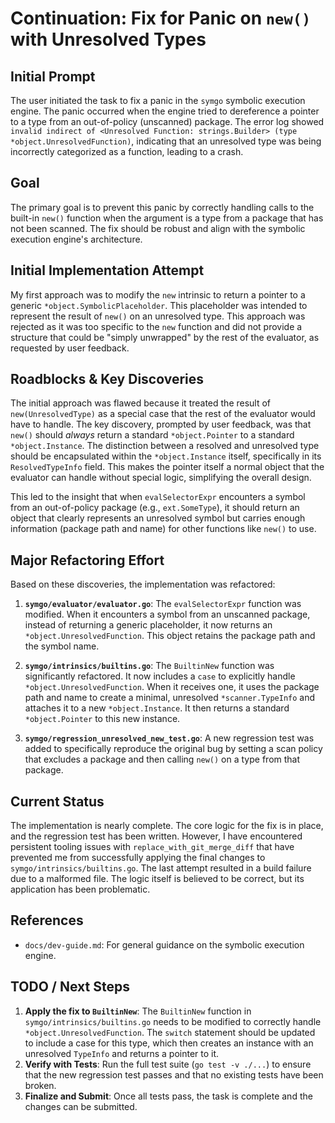 # Continuation: Fix for Panic on `new()` with Unresolved Types

## Initial Prompt

The user initiated the task to fix a panic in the `symgo` symbolic execution engine. The panic occurred when the engine tried to dereference a pointer to a type from an out-of-policy (unscanned) package. The error log showed `invalid indirect of <Unresolved Function: strings.Builder> (type *object.UnresolvedFunction)`, indicating that an unresolved type was being incorrectly categorized as a function, leading to a crash.

## Goal

The primary goal is to prevent this panic by correctly handling calls to the built-in `new()` function when the argument is a type from a package that has not been scanned. The fix should be robust and align with the symbolic execution engine's architecture.

## Initial Implementation Attempt

My first approach was to modify the `new` intrinsic to return a pointer to a generic `*object.SymbolicPlaceholder`. This placeholder was intended to represent the result of `new()` on an unresolved type. This approach was rejected as it was too specific to the `new` function and did not provide a structure that could be "simply unwrapped" by the rest of the evaluator, as requested by user feedback.

## Roadblocks & Key Discoveries

The initial approach was flawed because it treated the result of `new(UnresolvedType)` as a special case that the rest of the evaluator would have to handle. The key discovery, prompted by user feedback, was that `new()` should *always* return a standard `*object.Pointer` to a standard `*object.Instance`. The distinction between a resolved and unresolved type should be encapsulated within the `*object.Instance` itself, specifically in its `ResolvedTypeInfo` field. This makes the pointer itself a normal object that the evaluator can handle without special logic, simplifying the overall design.

This led to the insight that when `evalSelectorExpr` encounters a symbol from an out-of-policy package (e.g., `ext.SomeType`), it should return an object that clearly represents an unresolved symbol but carries enough information (package path and name) for other functions like `new()` to use.

## Major Refactoring Effort

Based on these discoveries, the implementation was refactored:

1.  **`symgo/evaluator/evaluator.go`**: The `evalSelectorExpr` function was modified. When it encounters a symbol from an unscanned package, instead of returning a generic placeholder, it now returns an `*object.UnresolvedFunction`. This object retains the package path and the symbol name.

2.  **`symgo/intrinsics/builtins.go`**: The `BuiltinNew` function was significantly refactored. It now includes a `case` to explicitly handle `*object.UnresolvedFunction`. When it receives one, it uses the package path and name to create a minimal, unresolved `*scanner.TypeInfo` and attaches it to a new `*object.Instance`. It then returns a standard `*object.Pointer` to this new instance.

3.  **`symgo/regression_unresolved_new_test.go`**: A new regression test was added to specifically reproduce the original bug by setting a scan policy that excludes a package and then calling `new()` on a type from that package.

## Current Status

The implementation is nearly complete. The core logic for the fix is in place, and the regression test has been written. However, I have encountered persistent tooling issues with `replace_with_git_merge_diff` that have prevented me from successfully applying the final changes to `symgo/intrinsics/builtins.go`. The last attempt resulted in a build failure due to a malformed file. The logic itself is believed to be correct, but its application has been problematic.

## References

- `docs/dev-guide.md`: For general guidance on the symbolic execution engine.

## TODO / Next Steps

1.  **Apply the fix to `BuiltinNew`**: The `BuiltinNew` function in `symgo/intrinsics/builtins.go` needs to be modified to correctly handle `*object.UnresolvedFunction`. The `switch` statement should be updated to include a case for this type, which then creates an instance with an unresolved `TypeInfo` and returns a pointer to it.
2.  **Verify with Tests**: Run the full test suite (`go test -v ./...`) to ensure that the new regression test passes and that no existing tests have been broken.
3.  **Finalize and Submit**: Once all tests pass, the task is complete and the changes can be submitted.
